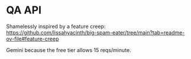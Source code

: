 # QA API

Shamelessly inspired by a feature creep: <https://github.com/lissahyacinth/big-spam-eater/tree/main?tab=readme-ov-file#feature-creep>

Gemini because the free tier allows 15 reqs/minute.
